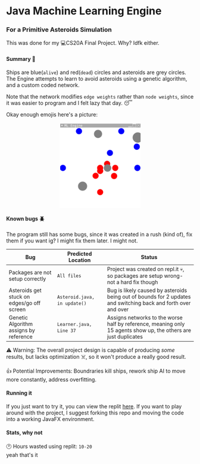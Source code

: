 # Java Machine Learning Engine

### For a Primitive Asteroids Simulation

This was done for my 💻CS20A Final Project. Why? Idfk either.

#### Summary 📄

Ships are blue(`alive`) and red(`dead`) circles and asteroids are grey circles. The Engine attempts to learn to avoid asteroids using a genetic algorithm, and a custom coded network.

Note that the network modifies `edge weights` rather than `node weights`, since it was easier to program and I felt lazy that day. 😴

Okay enough emojis here's a picture:

<img src="./images/gui.png" style="margin: 0 auto; display: block;"> </img>

#### Known bugs 🪲

The program still has some bugs, since it was created in a rush (kind of), fix them if you want ig? I might fix them later. I might not.

| Bug                                        | Predicted Location           | Status                                                                                                          |
| ------------------------------------------ | ---------------------------- | --------------------------------------------------------------------------------------------------------------- |
| Packages are not setup correctly           | `All files`                  | Project was created on repl.it :skull:, so packages are setup wrong- not a hard fix though                      |
| Asteroids get stuck on edges/go off screen | `Asteroid.java, in update()` | Bug is likely caused by asteroids being out of bounds for 2 updates and switching back and forth over and over  |
| Genetic Algorithm assigns by reference     | `Learner.java, Line 37`      | Assigns networks to the worse half by reference, meaning only 15 agents show up, the others are just duplicates |

⚠️ Warning: The overall project design is capable of producing _some_ results, but lacks optimization ☠️, so it won't produce a really good result.

👍 Potential Improvements: Boundraries kill ships, rework ship AI to move more constantly, address overfitting.

#### Running it

If you just want to try it, you can view the replit <a href="https://replit.com/@GauthamVenkates/CS-20A-Final-Project">here</a>. If you want to play around with the project, I suggest forking this repo and moving the code into a working JavaFX environment.


#### Stats, why not

🕐 Hours wasted using replit: `10-20` <br>
yeah that's it
